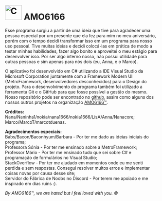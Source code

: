 # <img src="https://cdn.discordapp.com/attachments/840661658300579850/842405412690591754/icon.png" alt="Computer with a heart on the screen" width="55" height="48"> AMO6166

Esse programa surgiu a partir de uma ideia que tive para agradecer uma pessoa especial por um presente que ela fez para mim no meu aniversário, porém com o tempo decidi transformar isso em um programa para nosso uso pessoal.
Tive muitas ideias e decidi colocá-las em prática de modo a testar minhas habilidades, fazer algo bonito e aproveitei o meu estágio para desenvolver isso. Por ser algo interno nosso, não possui utilidade para outras pessoas e sim apenas para nós dois (eu, Anna, e o Marco). 

O aplicativo foi desenvolvido em C# utilizando a IDE Visual Studio da Microsoft Corporation juntamente com a Framework Modern UI (MetroFramework, desenvolvedores desconhecidos) para o Design do projeto. Para o desenvolvimento do programa também foi utilizado a ferramenta Git e o GitHub para que fosse possível a gestão do mesmo.
Nosso repositório pode ser encontrado no <a href="https://github.com/Nanacore/AMO6166/">github</a>, assim como alguns dos nossos outros projetos na organização <a href="https://github.com/AMO6166">AMO6166™</a>.

<b>Créditos:</b>
<br>Nana/Naninha1/nokia/nana1666/nokia1666/LisA/Anna/Nanacore; 
<br>Marco/MarcoT/marcotduenas.

<b>Agradecimentos especiais:</b>
<br>Babs/Bacon/Baconhyum/Barbara - Por ter me dado as ideias iniciais do programa;
<br>Professora Sónia - Por ter me ensinado sobre a MetroFramework;
<br>Professor Mário - Por ter me ensinado tudo que sei sobre C# e programação de formulários no Visual Studio;
<br>StackOverflow - Por ter me ajudado em momentos onde eu me senti perdida e sem respostas. Consegui resolver muitos erros e implementar coisas novas por causa desse site;
<br>Servidor do Fábrica de Noobs no Discord - Por terem me apoiado e me inspirado em dias ruins :).

<i>By AMO6166™, we are hated but I feel loved with you. ©</i>
